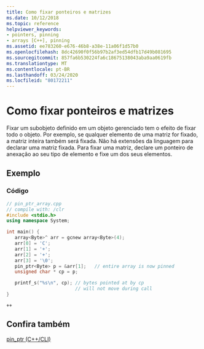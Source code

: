 ```yaml
---
title: Como fixar ponteiros e matrizes
ms.date: 10/12/2018
ms.topic: reference
helpviewer_keywords:
- pointers, pinning
- arrays [C++], pinning
ms.assetid: ee783260-e676-46b8-a38e-11a06f1d57b0
ms.openlocfilehash: 8dc42690f0f56b97b2af3ed54dfb17d49b081695
ms.sourcegitcommit: 857fa6b530224fa6c18675138043aba9aa0619fb
ms.translationtype: MT
ms.contentlocale: pt-BR
ms.lasthandoff: 03/24/2020
ms.locfileid: "80172211"
---
```

# <a name="how-to-pin-pointers-and-arrays"></a>Como fixar ponteiros e matrizes

Fixar um subobjeto definido em um objeto gerenciado tem o efeito de fixar todo o objeto.  Por exemplo, se qualquer elemento de uma matriz for fixado, a matriz inteira também será fixada. Não há extensões da linguagem para declarar uma matriz fixada. Para fixar uma matriz, declare um ponteiro de anexação ao seu tipo de elemento e fixe um dos seus elementos.

## <a name="example"></a>Exemplo

### <a name="code"></a>Código

```cpp
// pin_ptr_array.cpp
// compile with: /clr
#include <stdio.h>
using namespace System;

int main() {
   array<Byte>^ arr = gcnew array<Byte>(4);
   arr[0] = 'C';
   arr[1] = '+';
   arr[2] = '+';
   arr[3] = '\0';
   pin_ptr<Byte> p = &arr[1];   // entire array is now pinned
   unsigned char * cp = p;

   printf_s("%s\n", cp); // bytes pointed at by cp
                         // will not move during call
}
```

```Output
++
```

## <a name="see-also"></a>Confira também

[pin_ptr (C++/CLI)](pin-ptr-cpp-cli.md)
